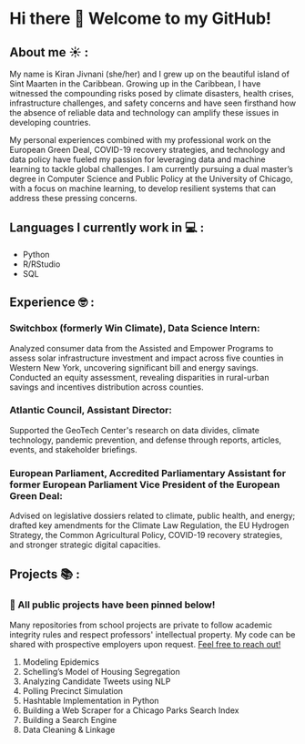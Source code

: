 # Hi there 👋 Welcome to my GitHub! 

## About me :sunny: : 
My name is Kiran Jivnani (she/her) and I grew up on the beautiful island of Sint Maarten in the Caribbean. Growing up in the Caribbean, I have witnessed the compounding risks posed by climate disasters, health crises, infrastructure challenges, and safety concerns and have seen firsthand how the absence of reliable data and technology can amplify these issues in developing countries. 

My personal experiences combined with my professional work on the European Green Deal, COVID-19 recovery strategies, and technology and data policy have fueled my passion for leveraging data and machine learning to tackle global challenges. I am currently pursuing a dual master’s degree in Computer Science and Public Policy at the University of Chicago, with a focus on machine learning, to develop resilient systems that can address these pressing concerns.

## Languages I currently work in :computer: : 
- Python
- R/RStudio
- SQL

## Experience :nerd_face: : 

### Switchbox (formerly Win Climate), Data Science Intern: 
Analyzed consumer data from the Assisted and Empower Programs to assess solar infrastructure investment and impact across five counties in Western New York, uncovering significant bill and energy savings. Conducted an equity assessment, revealing disparities in rural-urban savings and incentives distribution across counties. 	 	 	

### Atlantic Council, Assistant Director:  	 	 	 	 	 	    	 	  
Supported the GeoTech Center's research on data divides, climate technology, pandemic prevention, and defense through reports, articles, events, and stakeholder briefings.
                   
### European Parliament, Accredited Parliamentary Assistant for former European Parliament Vice President of the European Green Deal: 
Advised on legislative dossiers related to climate, public health, and energy; drafted key amendments for the Climate Law Regulation, the EU Hydrogen Strategy, the Common Agricultural Policy, COVID-19 recovery strategies, and stronger strategic digital capacities.

## Projects :books: : 

### :pushpin: All public projects have been pinned below! 
  
Many repositories from school projects are private to follow academic integrity rules and respect professors' intellectual property. My code can be shared with prospective employers upon request. [Feel free to reach out!](<ksjivnani@uchicago.edu>)


1. Modeling Epidemics
2. Schelling’s Model of Housing Segregation
3. Analyzing Candidate Tweets using NLP
4. Polling Precinct Simulation
5. Hashtable Implementation in Python
6. Building a Web Scraper for a Chicago Parks Search Index
7. Building a Search Engine
8. Data Cleaning & Linkage 


